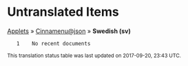 # Untranslated Items
[Applets](../../../README.md) &#187; [Cinnamenu@json](../README.md) &#187; **Swedish (sv)**

       1	No recent documents

<sup>This translation status table was last updated on 2017-09-20, 23:43 UTC.</sup>
